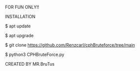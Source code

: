 FOR FUN ONLY!!

 INSTALLATION

 $ apt update

 $ apt upgrade

 $ git clone https://github.com/Renzcarl/cphBruteforce/tree/main

 $ python3 CPHBruteForce.py

CREATED BY MR.BruTus
